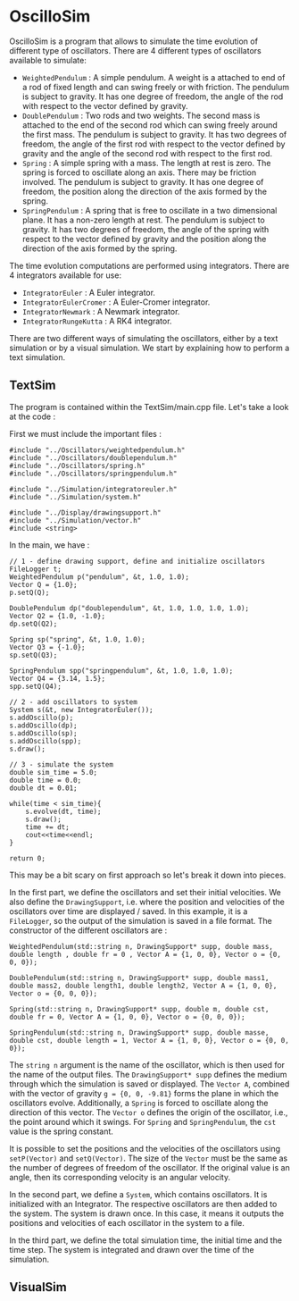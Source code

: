 # OscilloSim

OscilloSim is a program that allows to simulate the time evolution of different type of oscillators. There are 4 different types of oscillators available to simulate:
- ``WeightedPendulum`` : A simple pendulum. A weight is a attached to end of a rod of fixed length and can swing freely or with friction. The pendulum is subject to gravity. It has one degree of freedom, the angle of the rod with respect to the vector defined by gravity. 
- ``DoublePendulum`` : Two rods and two weights. The second mass is attached to the end of the second rod which can swing freely around the first mass. The pendulum is subject to gravity. It has two degrees of freedom, the angle of the first rod with respect to the vector defined by gravity and the angle of the second rod with respect to the first rod.
- ``Spring`` : A simple spring with a mass. The length at rest is zero. The spring is forced to oscillate along an axis. There may be friction involved. The pendulum is subject to gravity. It has one degree of freedom, the position along the direction of the axis formed by the spring.
- ``SpringPendulum`` : A spring that is free to oscillate in a two dimensional plane. It has a non-zero length at rest. The pendulum is subject to gravity. It has two degrees of freedom, the angle of the spring with respect to the vector defined by gravity and the position along the direction of the axis formed by the spring.

The time evolution computations are performed using integrators. There are 4 integrators available for use:
- `IntegratorEuler` : A Euler integrator.
- `IntegratorEulerCromer` : A Euler-Cromer integrator.
- `IntegratorNewmark` : A Newmark integrator. 
- `IntegratorRungeKutta` : A RK4 integrator. 

There are two different ways of simulating the oscillators, either by a text simulation or by a visual simulation. We start by explaining how to perform a text simulation.

## TextSim

The program is contained within the TextSim/main.cpp file. Let's take a look at the code : 

First we must include the important files : 
```
#include "../Oscillators/weightedpendulum.h"
#include "../Oscillators/doublependulum.h"
#include "../Oscillators/spring.h"
#include "../Oscillators/springpendulum.h"

#include "../Simulation/integratoreuler.h"
#include "../Simulation/system.h"

#include "../Display/drawingsupport.h"
#include "../Simulation/vector.h"
#include <string>
```

In the main, we have :
```
// 1 - define drawing support, define and initialize oscillators
FileLogger t;
WeightedPendulum p("pendulum", &t, 1.0, 1.0);
Vector Q = {1.0};
p.setQ(Q);

DoublePendulum dp("doublependulum", &t, 1.0, 1.0, 1.0, 1.0);
Vector Q2 = {1.0, -1.0};
dp.setQ(Q2);

Spring sp("spring", &t, 1.0, 1.0);
Vector Q3 = {-1.0};
sp.setQ(Q3);

SpringPendulum spp("springpendulum", &t, 1.0, 1.0, 1.0);
Vector Q4 = {3.14, 1.5};
spp.setQ(Q4);

// 2 - add oscillators to system
System s(&t, new IntegratorEuler());
s.addOscillo(p);
s.addOscillo(dp);
s.addOscillo(sp);
s.addOscillo(spp);
s.draw();

// 3 - simulate the system
double sim_time = 5.0;
double time = 0.0;
double dt = 0.01;

while(time < sim_time){
    s.evolve(dt, time);
    s.draw();
    time += dt;
    cout<<time<<endl;
}

return 0;
```
This may be a bit scary on first approach so let's break it down into pieces.

In the first part, we define the oscillators and set their initial velocities. We also define the ``DrawingSupport``, i.e. where the position and velocities of the oscillators over time are displayed / saved. In this example, it is a ``FileLogger``, so the output of the simulation is saved in a file format. The constructor of the different oscillators are : 
```
WeightedPendulum(std::string n, DrawingSupport* supp, double mass, double length , double fr = 0 , Vector A = {1, 0, 0}, Vector o = {0, 0, 0});

DoublePendulum(std::string n, DrawingSupport* supp, double mass1, double mass2, double length1, double length2, Vector A = {1, 0, 0}, Vector o = {0, 0, 0});

Spring(std::string n, DrawingSupport* supp, double m, double cst, double fr = 0, Vector A = {1, 0, 0}, Vector o = {0, 0, 0});

SpringPendulum(std::string n, DrawingSupport* supp, double masse, double cst, double length = 1, Vector A = {1, 0, 0}, Vector o = {0, 0, 0});
```

The ``string n`` argument is the name of the oscillator, which is then used for the name of the output files. The ``DrawingSupport* supp`` defines the medium through which the simulation is saved or displayed. The ``Vector A``, combined with the vector of gravity ``g = {0, 0, -9.81}`` forms the plane in which the oscillators evolve. Additionally, a ``Spring`` is forced to oscillate along the direction of this vector. The ``Vector o`` defines the origin of the oscillator, i.e., the point around which it swings. For ``Spring`` and ``SpringPendulum``, the ``cst`` value is the spring constant. 

It is possible to set the positions and the velocities of the oscillators using ``setP(Vector)`` and ``setQ(Vector)``. The size of the ``Vector`` must be the same as the number of degrees of freedom of the oscillator. If the original value is an angle, then its corresponding velocity is an angular velocity. 

In the second part, we define a ``System``, which contains oscillators. It is initialized with an Integrator. The respective oscillators are then added to the system. The system is drawn once. In this case, it means it outputs the positions and velocities of each oscillator in the system to a file.

In the third part, we define the total simulation time, the initial time and the time step. The system is integrated and drawn over the time of the simulation.

## VisualSim
